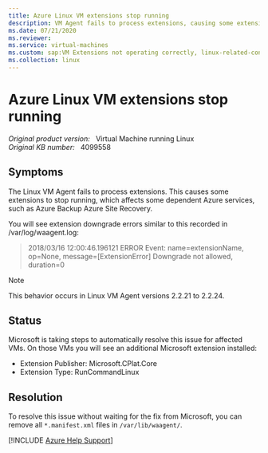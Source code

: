 ```yaml
---
title: Azure Linux VM extensions stop running
description: VM Agent fails to process extensions, causing some extensions to stop running and affecting some dependent services, such as Azure Site Recovery.
ms.date: 07/21/2020
ms.reviewer: 
ms.service: virtual-machines
ms.custom: sap:VM Extensions not operating correctly, linux-related-content
ms.collection: linux
---
```

# Azure Linux VM extensions stop running

_Original product version:_ &nbsp; Virtual Machine running Linux  
_Original KB number:_ &nbsp; 4099558

## Symptoms

The Linux VM Agent fails to process extensions. This causes some extensions to stop running, which affects some dependent Azure services, such as Azure Backup Azure Site Recovery.

You will see extension downgrade errors similar to this recorded in /var/log/waagent.log:

> 2018/03/16 12:00:46.196121 ERROR Event: name=extensionName, op=None, message=[ExtensionError] Downgrade not allowed, duration=0

> [!NOTE]
> This behavior occurs in Linux VM Agent versions 2.2.21 to 2.2.24.

## Status

Microsoft is taking steps to automatically resolve this issue for affected VMs. On those VMs you will see an additional Microsoft extension installed:  

- Extension Publisher: Microsoft.CPlat.Core
- Extension Type: RunCommandLinux  

## Resolution

To resolve this issue without waiting for the fix from Microsoft, you can remove all `*.manifest.xml` files in `/var/lib/waagent/`.

[!INCLUDE [Azure Help Support](../../../includes/azure-help-support.md)]
